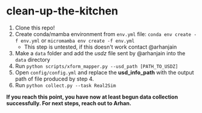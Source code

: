 # clean-up-the-kitchen

1. Clone this repo!
2. Create conda/mamba environment from `env.yml` file: `conda env create -f env.yml` or `micromamba env create -f env.yml`
    - This step is untested, if this doesn't work contact @arhanjain
3. Make a `data` folder and add the *usdz* file sent by @arhanjain into the `data` directory
4. Run `python scripts/xform_mapper.py --usd_path [PATH_TO_USDZ]`
5. Open `config/config.yml` and replace the **usd_info_path** with the output path of file produced by step 4.
6. Run `python collect.py --task Real2Sim`

**If you reach this point, you have now at least begun data collection successfully. For next steps, reach out to Arhan.**

